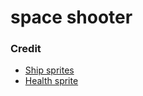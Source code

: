# space shooter

### Credit

- [Ship sprites](https://foozlecc.itch.io/void-main-ship)
- [Health sprite](https://gpway.itch.io/2d-pixel-heart)
